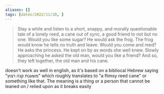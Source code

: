 ```yaml
---
aliases: []
tags: [dates/2022/11/20, ]
---
```

 
>Stay a while and listen to a short, snappy, and morally questionable tale of a lonely reed, a cane out of sync, a good friend to not but no one. Would you like some sugar? He would ask the frog. The frog would know he tells no truth and leave. Would you come and reed? He asks the princess. He kept on by as words she well knew. Slowly approaching he asked the old man, would you like a friend? And so, they left together, the old man and his cane.  

doesn't work as well in english, as it's based on a bibliocal Hebrew saying "משענת קנה רצוץ" which roughly translates to "a flimsy reed cane" or something like that. The meaning is a thing or a person that cannot be leaned on / relied upon as it breaks easily
